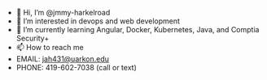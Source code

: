 - 👋 Hi, I’m @jmmy-harkelroad
- 👀 I’m interested in devops and web development
- 🌱 I’m currently learning Angular, Docker, Kubernetes, Java, and Comptia Security+ 
- 📫 How to reach me
-   EMAIL: jah431@uarkon.edu
-   PHONE: 419-602-7038 (call or text)

<!---
jmmy-harkelroad/jmmy-harkelroad is a ✨ special ✨ repository because its `README.md` (this file) appears on your GitHub profile.
You can click the Preview link to take a look at your changes.
--->
